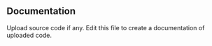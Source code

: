 ## Documentation

Upload source code if any. Edit this file to create a documentation of uploaded code.
